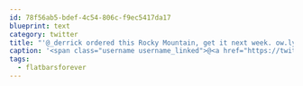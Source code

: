 ```yaml
---
id: 78f56ab5-bdef-4c54-806c-f9ec5417da17
blueprint: text
category: twitter
title: "'@_derrick ordered this Rocky Mountain, get it next week. ow.ly/1Xcd6J #flatbarsforever"
caption: '<span class="username username_linked">@<a href="https://twitter.com/_derrick" title="Derrick Pelletier">_derrick</a></span> ordered this Rocky Mountain, get it next week. <a href="http://ow.ly/1Xcd6J" title="http://ow.ly/1Xcd6J" class="link link_untco">ow.ly/1Xcd6J</a> <span class="hashtag hashtag_local">#<a href="http://tweettemp.darylchymko.ca/?tag=flatbarsforever">flatbarsforever</a>'
tags:
  - flatbarsforever
---
```


